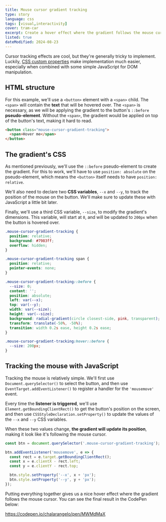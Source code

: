 ```yaml
---
title: Mouse cursor gradient tracking
type: story
language: css
tags: [visual,interactivity]
cover: tram-car
excerpt: Create a hover effect where the gradient follows the mouse cursor, with CSS and a little bit of JavaScript.
listed: true
dateModified: 2024-08-23
---
```


Cursor tracking effects are cool, but they're generally tricky to implement. Luckily, [CSS custom properties](content/snippets/css/s/variables) make implementation much easier, especially when combined with some simple JavaScript for DOM manipulation.

## HTML structure

For this example, we'll use a `<button>` element with a `<span>` child. The `<span>` will contain the **text** that will be hovered over. The `<span>` is necessary, as we will be applying the gradient to the button's `::before` **pseudo-element**. Without the `<span>`, the gradient would be applied on top of the button's text, making it hard to read.

```html
<button class="mouse-cursor-gradient-tracking">
  <span>Hover me</span>
</button>
```

## The gradient's CSS

As mentioned previously, we'll use the `::before` pseudo-element to create the gradient. For this to work, we'll have to use `position: absolute` on the pseudo-element, which means the `<button>` itself needs to have `position: relative`.

We'll also need to declare two **CSS variables**, `--x` and `--y`, to track the position of the mouse on the button. We'll make sure to update these with JavaScript a little bit later.

Finally, we'll use a third CSS variable, `--size`, to modify the gradient's dimensions. This variable, will start at `0`, and will be updated to `200px` when the button is hovered over.

```css
.mouse-cursor-gradient-tracking {
  position: relative;
  background: #7983ff;
  overflow: hidden;
}

.mouse-cursor-gradient-tracking span {
  position: relative;
  pointer-events: none;
}

.mouse-cursor-gradient-tracking::before {
  --size: 0;
  content: '';
  position: absolute;
  left: var(--x);
  top: var(--y);
  width: var(--size);
  height: var(--size);
  background: radial-gradient(circle closest-side, pink, transparent);
  transform: translate(-50%, -50%);
  transition: width 0.2s ease, height 0.2s ease;
}

.mouse-cursor-gradient-tracking:hover::before {
  --size: 200px;
}
```

## Tracking the mouse with JavaScript

Tracking the mouse is relatively simple. We'll first use `Document.querySelector()` to select the button, and then use `EventTarget.addEventListener()` to register a handler for the `'mousemove'` event.

Every time the **listener is triggered**, we'll use `Element.getBoundingClientRect()` to get the button's position on the screen, and then use `CSSStyleDeclaration.setProperty()` to update the values of the `--x` and `--y` CSS variables.

When these two values change, **the gradient will update its position**, making it look like it's following the mouse cursor.

```js
const btn = document.querySelector('.mouse-cursor-gradient-tracking');

btn.addEventListener('mousemove', e => {
  const rect = e.target.getBoundingClientRect();
  const x = e.clientX - rect.left;
  const y = e.clientY - rect.top;

  btn.style.setProperty('--x', x + 'px');
  btn.style.setProperty('--y', y + 'px');
});
```

Putting everything together gives us a nice hover effect where the gradient follows the mouse cursor. You can see the final result in the CodePen below:

https://codepen.io/chalarangelo/pen/MWMdMaX

